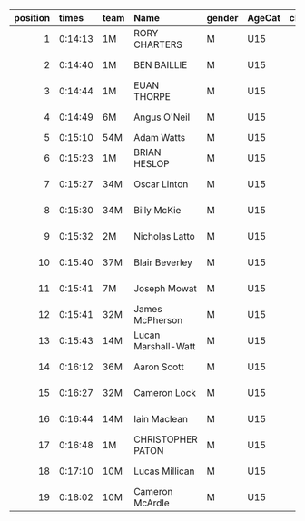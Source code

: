|   position | times   | team   | Name                | gender   | AgeCat   |   clubnumber | Club name            | Website                              |   finishPosition |
|-----------:|:--------|:-------|:--------------------|:---------|:---------|-------------:|:---------------------|:-------------------------------------|-----------------:|
|          1 | 0:14:13 | 1M     | RORY CHARTERS       | M        | U15      |            1 | East Kilbride AC     | http://www.ekac.org.uk/              |                1 |
|          2 | 0:14:40 | 1M     | BEN BAILLIE         | M        | U15      |            1 | East Kilbride AC     | http://www.ekac.org.uk/              |                2 |
|          3 | 0:14:44 | 1M     | EUAN THORPE         | M        | U15      |            1 | East Kilbride AC     | http://www.ekac.org.uk/              |                3 |
|          4 | 0:14:49 | 6M     | Angus O'Neil        | M        | U15      |            6 | Cambuslang Harriers  | https://cambuslangharriers.org/      |                4 |
|          5 | 0:15:10 | 54M    | Adam Watts          | M        | U15      |           54 | VP-Glasgow           | https://www.vp-glasgow.com           |                6 |
|          6 | 0:15:23 | 1M     | BRIAN HESLOP        | M        | U15      |            1 | East Kilbride AC     | http://www.ekac.org.uk/              |                7 |
|          7 | 0:15:27 | 34M    | Oscar Linton        | M        | U15      |           34 | Kilbarchan AAC       | https://kilbarchanaac.org.uk/        |                8 |
|          8 | 0:15:30 | 34M    | Billy McKie         | M        | U15      |           34 | Kilbarchan AAC       | https://kilbarchanaac.org.uk/        |                9 |
|          9 | 0:15:32 | 2M     | Nicholas Latto      | M        | U15      |            2 | Kilmarnock H&AC      | http://www.kilmarnockharriers.com/   |               10 |
|         10 | 0:15:40 | 37M    | Blair Beverley      | M        | U15      |           37 | Law & District AAC   | http://www.lawaac.co.uk/             |               11 |
|         11 | 0:15:41 | 7M     | Joseph Mowat        | M        | U15      |            7 | Giffnock North AC    | https://www.giffnocknorth.co.uk/     |               12 |
|         12 | 0:15:41 | 32M    | James McPherson     | M        | U15      |           32 | Helensburgh AAC      | https://www.helensburghaac.com/      |               13 |
|         13 | 0:15:43 | 14M    | Lucan Marshall-Watt | M        | U15      |           14 | Ayr Seaforth AC      | https://www.ayrseaforth.co.uk/       |               15 |
|         14 | 0:16:12 | 36M    | Aaron Scott         | M        | U15      |           36 | Larkhall YMCA        | https://www.larkhallymcaharriers.org |               19 |
|         15 | 0:16:27 | 32M    | Cameron Lock        | M        | U15      |           32 | Helensburgh AAC      | https://www.helensburghaac.com/      |               22 |
|         16 | 0:16:44 | 14M    | Iain Maclean        | M        | U15      |           14 | Ayr Seaforth AC      | https://www.ayrseaforth.co.uk/       |               23 |
|         17 | 0:16:48 | 1M     | CHRISTOPHER PATON   | M        | U15      |            1 | East Kilbride AC     | http://www.ekac.org.uk/              |               24 |
|         18 | 0:17:10 | 10M    | Lucas Millican      | M        | U15      |           10 | Shettleston Harriers | http://shettlestonharriers.org.uk/   |               29 |
|         19 | 0:18:02 | 10M    | Cameron McArdle     | M        | U15      |           10 | Shettleston Harriers | http://shettlestonharriers.org.uk/   |               37 |